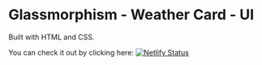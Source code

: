 # Glassmorphism - Weather Card - UI

Built with HTML and CSS.

You can check it out by clicking here: [![Netlify Status](https://api.netlify.com/api/v1/badges/16201d1a-dd34-4dc2-9800-f1f7c869342c/deploy-status)](https://app.netlify.com/sites/weather-card-arics07/deploys)
